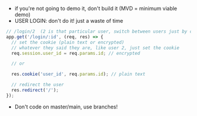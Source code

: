 - if you're not going to demo it, don't build it (MVD = minimum viable demo)
- USER LOGIN: don't do it! just a waste of time

```js
// /login/2  (2 is that particular user, switch between users just by changing the number)
app.get('/login/:id', (req, res) => {
  // set the cookie (plain text or encrypted)
  // whatever they said they are, like user 2, just set the cookie
  req.session.user_id = req.params.id; // encrypted

  // or

  res.cookie('user_id', req.params.id); // plain text

  // redirect the user
  res.redirect('/');
});
```


* Don't code on master/main, use branches!